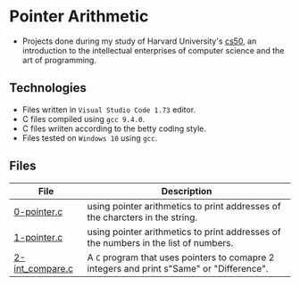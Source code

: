 # Pointer Arithmetic

- Projects done during my study of Harvard University's [cs50](https://learning.edx.org/course/course-v1:HarvardX+CS50+X/block-v1:HarvardX+CS50+X+type@sequential+block@3c550787b1d1470bbdba91d14392bd43/block-v1:HarvardX+CS50+X+type@vertical+block@ffc346411661409a901306ca7c2b7b54), an introduction to the intellectual enterprises of computer science and the art of programming. 

## Technologies
- Files written in ```Visual Studio Code 1.73``` editor. 
- C files compiled using ```gcc 9.4.0```.
- C files wriiten according to the betty coding style. 
- Files tested on ```Windows 10``` using ```gcc```.

## Files

| File | Description |
| ---  | --- |
|[0-pointer.c](0-pointer.c)|using pointer arithmetics to print addresses of the charcters in the string.|
|[1-pointer.c](1-pointer.c)|using pointer arithmetics to print addresses of the numbers in the list of numbers.|
|[2-int_compare.c](2-int_compare.c)|A ```C``` program that uses pointers to comapre 2 integers and print s"Same" or "Difference".
